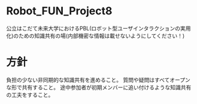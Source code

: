 # Robot_FUN_Project8
公立はこだて未来大学におけるPBL(ロボット型ユーザインタラクションの実用化)のための知識共有の場(内部機密な情報は載せないようにしてください！)

# 方針
負担の少ない非同期的な知識共有を進めること。
質問や疑問はすべてオープンな形で共有すること。
途中参加者が初期メンバーに追い付けるような知識共有の工夫をすること。
